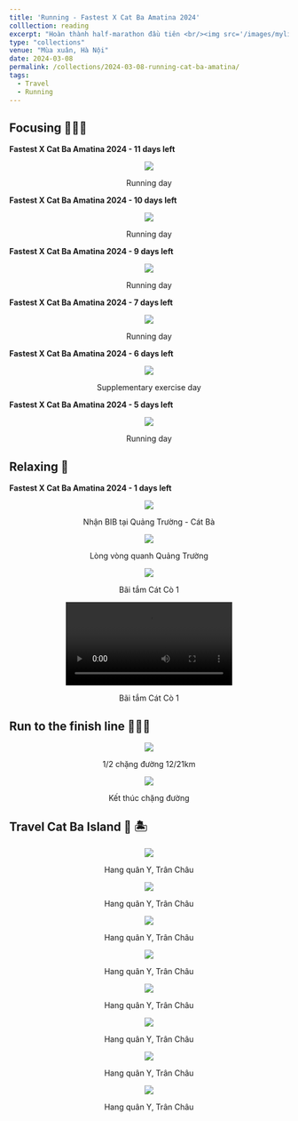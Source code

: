 ```yaml
---
title: 'Running - Fastest X Cat Ba Amatina 2024'
colllection: reading
excerpt: "Hoàn thành half-marathon đầu tiên <br/><img src='/images/mylife/running-cat-ba-2024/IMG_4883_excerpt.PNG'>"
type: "collections"
venue: "Mùa xuân, Hà Nội"
date: 2024-03-08
permalink: /collections/2024-03-08-running-cat-ba-amatina/
tags:
  - Travel
  - Running
---
```


<head>
    <style type="text/css">
        figure{text-align: center;}
        math{text-align: center;}
    </style>
</head>

## Focusing 🏃🏼‍♂️

**Fastest X Cat Ba Amatina 2024 - 11 days left**

<p style="text-align:center;">
  <img src='/images/mylife/running-cat-ba-2024/IMG_4761.JPG'>
  <p style="text-align:center;"><b></b>Running day</p>
</p>

**Fastest X Cat Ba Amatina 2024 - 10 days left**

<p style="text-align:center;">
  <img src='/images/mylife/running-cat-ba-2024/IMG_4777.JPG'>
  <p style="text-align:center;"><b></b>Running day</p>
</p>  

**Fastest X Cat Ba Amatina 2024 - 9 days left**

<p style="text-align:center;">
  <img src='/images/mylife/running-cat-ba-2024/IMG_4776.JPG'>
  <p style="text-align:center;"><b></b>Running day</p>
</p> 


**Fastest X Cat Ba Amatina 2024 - 7 days left**

<p style="text-align:center;">
  <img src='/images/mylife/running-cat-ba-2024/IMG_4791.JPG'>
  <p style="text-align:center;"><b></b>Running day</p>
</p> 


**Fastest X Cat Ba Amatina 2024 - 6 days left**

<p style="text-align:center;">
  <img src='/images/mylife/running-cat-ba-2024/IMG_4794.JPG'>
  <p style="text-align:center;"><b></b>Supplementary exercise day</p>
</p> 

**Fastest X Cat Ba Amatina 2024 - 5 days left**

<p style="text-align:center;">
  <img src='/images/mylife/running-cat-ba-2024/IMG_4795.JPG'>
  <p style="text-align:center;"><b></b>Running day</p>
</p> 

## Relaxing 🌴

**Fastest X Cat Ba Amatina 2024 - 1 days left**

<p style="text-align:center;">
  <img src='/images/mylife/running-cat-ba-2024/IMG_4814.PNG'>
  <p style="text-align:center;"><b></b>Nhận BIB tại Quảng Trường - Cát Bà</p>
</p> 

<p style="text-align:center;">
  <img src='/images/mylife/running-cat-ba-2024/IMG_4867.PNG'>
  <p style="text-align:center;"><b></b>Lòng vòng quanh Quảng Trường</p>
</p>

<p style="text-align:center;">
  <img src='/images/mylife/running-cat-ba-2024/IMG_4883.PNG'>
  <p style="text-align:center;"><b></b>Bãi tắm Cát Cò 1</p>
</p> 

<p style="text-align:center;">
<video controls>
    <source src='/images/mylife/running-cat-ba-2024/video_4885.mp4' type='video/mp4'>
    <p style="text-align:center;"><b></b>Bãi tắm Cát Cò 1</p>
</video>
</p>

## Run to the finish line 🥇🥈🥉

<p style="text-align:center;">
  <img src='/images/mylife/running-cat-ba-2024/IMG_4965.JPG'>
  <p style="text-align:center;"><b></b>1/2 chặng đường 12/21km</p>
</p> 

<p style="text-align:center;">
  <img src='/images/mylife/running-cat-ba-2024/IMG_4967.JPG'>
  <p style="text-align:center;"><b></b>Kết thúc chặng đường</p>
</p> 

## Travel Cat Ba Island 🌴 🏝️

<p style="text-align:center;">
  <img src='/images/mylife/running-cat-ba-2024/IMG_4925.PNG'>
  <p style="text-align:center;"><b></b>Hang quân Y, Trân Châu</p>
</p> 

<p style="text-align:center;">
  <img src='/images/mylife/running-cat-ba-2024/IMG_4926.PNG'>
  <p style="text-align:center;"><b></b>Hang quân Y, Trân Châu</p>
</p> 

<p style="text-align:center;">
  <img src='/images/mylife/running-cat-ba-2024/IMG_4927.PNG'>
  <p style="text-align:center;"><b></b>Hang quân Y, Trân Châu</p>
</p> 

<p style="text-align:center;">
  <img src='/images/mylife/running-cat-ba-2024/IMG_4928.PNG'>
  <p style="text-align:center;"><b></b>Hang quân Y, Trân Châu</p>
</p>

<p style="text-align:center;">
  <img src='/images/mylife/running-cat-ba-2024/IMG_4934.PNG'>
  <p style="text-align:center;"><b></b>Hang quân Y, Trân Châu</p>
</p>

<p style="text-align:center;">
  <img src='/images/mylife/running-cat-ba-2024/IMG_4935.PNG'>
  <p style="text-align:center;"><b></b>Hang quân Y, Trân Châu</p>
</p> 

<p style="text-align:center;">
  <img src='/images/mylife/running-cat-ba-2024/IMG_4938.PNG'>
  <p style="text-align:center;"><b></b>Hang quân Y, Trân Châu</p>
</p>

<p style="text-align:center;">
  <img src='/images/mylife/running-cat-ba-2024/IMG_4939.PNG'>
  <p style="text-align:center;"><b></b>Hang quân Y, Trân Châu</p>
</p> 


